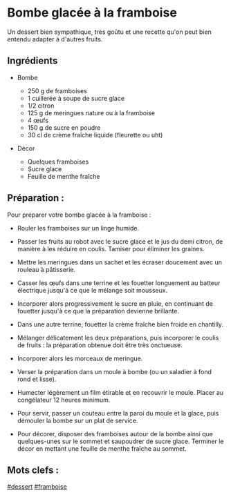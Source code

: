 Bombe glacée à la framboise
===========================

Un dessert bien sympathique, très goûtu et une recette qu'on peut bien entendu adapter
à d'autres fruits.

Ingrédients
-----------

* Bombe

    - 250 g de framboises
    - 1 cuillerée à soupe de sucre glace
    - 1/2 citron
    - 125 g de meringues nature ou à la framboise
    - 4 œufs
    - 150 g de sucre en poudre
    - 30 cl de crème fraîche liquide (fleurette ou uht)

* Décor

    - Quelques framboises
    - Sucre glace
    - Feuille de menthe fraîche

Préparation :
-------------
 

Pour préparer votre bombe glacée à la framboise :

* Rouler les framboises sur un linge humide.

* Passer les fruits au robot avec le sucre glace et le jus du demi citron, de manière à les réduire en coulis. Tamiser pour éliminer les graines.

* Mettre les meringues dans un sachet et les écraser doucement avec un rouleau à pâtisserie.

* Casser les œufs dans une terrine et les fouetter longuement au batteur électrique jusqu'à ce que le mélange soit mousseux.

* Incorporer alors progressivement le sucre en pluie, en continuant de fouetter jusqu'à ce que la préparation devienne brillante.

* Dans une autre terrine, fouetter la crème fraîche bien froide en chantilly.

* Mélanger délicatement les deux préparations, puis incorporer le coulis de fruits : la préparation obtenue doit être très onctueuse.

* Incorporer alors les morceaux de meringue.

* Verser la préparation dans un moule à bombe (ou un saladier à fond rond et lisse).

* Humecter légèrement un film étirable et en recouvrir le moule. Placer au congélateur 12 heures minimum.

* Pour servir, passer un couteau entre la paroi du moule et la glace, puis démouler la bombe sur un plat de service.

* Pour décorer, disposer des framboises autour de la bombe ainsi que quelques-unes sur le sommet et saupoudrer de sucre glace. Terminer le décor en mettant une feuille de menthe fraîche au sommet.

Mots clefs :
----------------

[#dessert](index.dessert.html)
[#framboise](index.framboise.html)

